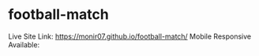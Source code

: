 # football-match
Live Site Link: https://monir07.github.io/football-match/
Mobile Responsive Available: 
